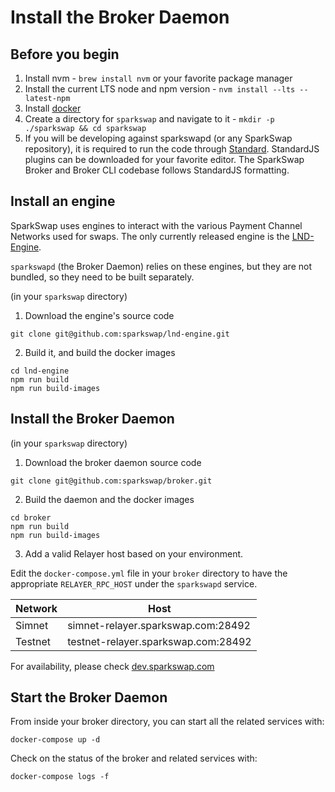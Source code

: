 Install the Broker Daemon
=========================

## Before you begin

1. Install nvm - `brew install nvm` or your favorite package manager
2. Install the current LTS node and npm version - `nvm install --lts --latest-npm`
3. Install [docker](https://docs.docker.com/install/)
4. Create a directory for `sparkswap` and navigate to it - `mkdir -p ./sparkswap && cd sparkswap`
5. If you will be developing against sparkswapd (or any SparkSwap repository), it is required to run the code through [Standard](https://standardjs.com/). StandardJS plugins can be downloaded for your favorite editor. The SparkSwap Broker and Broker CLI codebase follows StandardJS formatting.

## Install an engine

SparkSwap uses engines to interact with the various Payment Channel Networks used for swaps. The only currently released engine is the [LND-Engine](https://github.com/sparkswap/lnd-engine).

`sparkswapd` (the Broker Daemon) relies on these engines, but they are not bundled, so they need to be built separately.

(in your `sparkswap` directory)

1. Download the engine's source code
```
git clone git@github.com:sparkswap/lnd-engine.git
```
2. Build it, and build the docker images
```
cd lnd-engine
npm run build
npm run build-images
```

## Install the Broker Daemon

(in your `sparkswap` directory)

1. Download the broker daemon source code
```
git clone git@github.com:sparkswap/broker.git
```

2. Build the daemon and the docker images
```
cd broker
npm run build
npm run build-images
```

3. Add a valid Relayer host based on your environment.

Edit the `docker-compose.yml` file in your `broker` directory to have the appropriate `RELAYER_RPC_HOST` under the `sparkswapd` service.

| Network  | Host                                |
|----------|-------------------------------------|
| Simnet   | simnet-relayer.sparkswap.com:28492  |
| Testnet  | testnet-relayer.sparkswap.com:28492 |

For availability, please check [dev.sparkswap.com](http://dev.sparkswap.com)

## Start the Broker Daemon

From inside your broker directory, you can start all the related services with:
```
docker-compose up -d

```

Check on the status of the broker and related services with:
```
docker-compose logs -f
```
